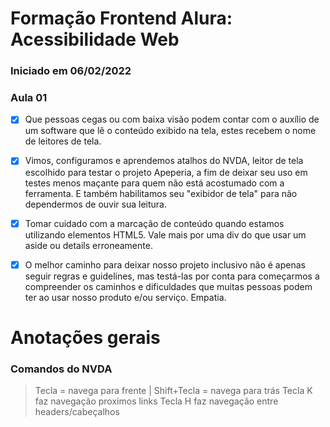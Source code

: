 # Formação Frontend Alura: Acessibilidade Web

### Iniciado em 06/02/2022

### Aula 01
- [x] Que pessoas cegas ou com baixa visão podem contar com o auxílio de um software que lê o conteúdo exibido na tela, estes recebem o nome de leitores de tela.
- [x] Vimos, configuramos e aprendemos atalhos do NVDA, leitor de tela escolhido para testar o projeto Apeperia, a fim de deixar seu uso em testes menos maçante para quem não está acostumado com a ferramenta. E também habilitamos seu "exibidor de tela" para não dependermos de ouvir sua leitura.
- [x] Tomar cuidado com a marcação de conteúdo quando estamos utilizando elementos HTML5. Vale mais por uma div do que usar um aside ou details erroneamente.
- [x] O melhor caminho para deixar nosso projeto inclusivo não é apenas seguir regras e guidelines, mas testá-las por conta para começarmos a compreender os caminhos e dificuldades que muitas pessoas podem ter ao usar nosso produto e/ou serviço. Empatia.


# Anotações gerais 

### Comandos do NVDA
> Tecla = navega para frente | Shift+Tecla = navega para trás
> Tecla K faz navegação proximos links
> Tecla H faz navegação entre headers/cabeçalhos
